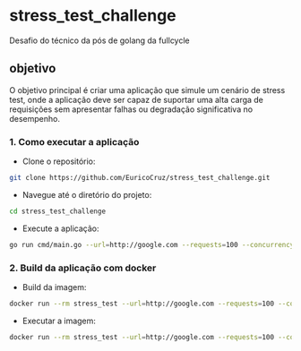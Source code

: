 # stress_test_challenge
Desafio do técnico da pós de golang da fullcycle

## objetivo
O objetivo principal é criar uma aplicação que simule um cenário de stress test, onde a aplicação deve ser capaz de suportar uma alta carga de requisições sem apresentar falhas ou degradação significativa no desempenho.

### 1. Como executar a aplicação

- Clone o repositório: 
```bash
git clone https://github.com/EuricoCruz/stress_test_challenge.git
```
- Navegue até o diretório do projeto:
```bash
cd stress_test_challenge
```
- Execute a aplicação:
```bash 
go run cmd/main.go --url=http://google.com --requests=100 --concurrency=10
```

### 2. Build da aplicação com docker
- Build da imagem:
```bash
docker run --rm stress_test --url=http://google.com --requests=100 --concurrency=10
```
- Executar a imagem:
```bash
docker run --rm stress_test --url=http://google.com --requests=100 --concurrency=10
```